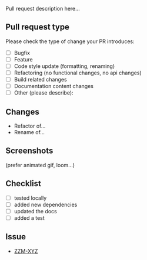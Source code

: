 Pull request description here...

## Pull request type

<!-- Please do not submit updates to dependencies unless it fixes an issue. --> 

<!-- Please try to limit your pull request to one type, submit multiple pull requests if needed. --> 

Please check the type of change your PR introduces:

- [ ] Bugfix
- [ ] Feature
- [ ] Code style update (formatting, renaming)
- [ ] Refactoring (no functional changes, no api changes)
- [ ] Build related changes
- [ ] Documentation content changes
- [ ] Other (please describe):

## Changes

- Refactor of...
- Rename of...

## Screenshots

(prefer animated gif, loom...)

## Checklist

- [ ] tested locally
- [ ] added new dependencies
- [ ] updated the docs
- [ ] added a test

## Issue

- [ZZM-XYZ](https://zazume.atlassian.net/browse/ZZM-XYZ)
